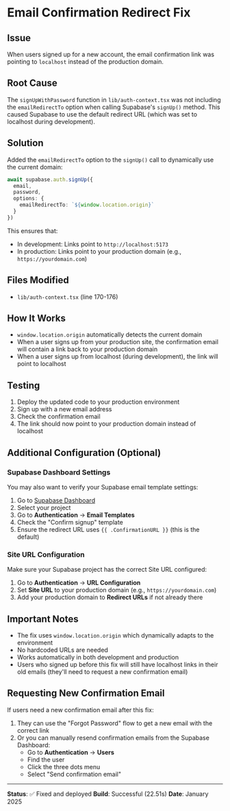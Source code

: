 # Email Confirmation Redirect Fix

## Issue
When users signed up for a new account, the email confirmation link was pointing to `localhost` instead of the production domain.

## Root Cause
The `signUpWithPassword` function in `lib/auth-context.tsx` was not including the `emailRedirectTo` option when calling Supabase's `signUp()` method. This caused Supabase to use the default redirect URL (which was set to localhost during development).

## Solution
Added the `emailRedirectTo` option to the `signUp()` call to dynamically use the current domain:

```typescript
await supabase.auth.signUp({ 
  email, 
  password,
  options: {
    emailRedirectTo: `${window.location.origin}`
  }
})
```

This ensures that:
- In development: Links point to `http://localhost:5173`
- In production: Links point to your production domain (e.g., `https://yourdomain.com`)

## Files Modified
- `lib/auth-context.tsx` (line 170-176)

## How It Works
- `window.location.origin` automatically detects the current domain
- When a user signs up from your production site, the confirmation email will contain a link back to your production domain
- When a user signs up from localhost (during development), the link will point to localhost

## Testing
1. Deploy the updated code to your production environment
2. Sign up with a new email address
3. Check the confirmation email
4. The link should now point to your production domain instead of localhost

## Additional Configuration (Optional)

### Supabase Dashboard Settings
You may also want to verify your Supabase email template settings:

1. Go to [Supabase Dashboard](https://app.supabase.com)
2. Select your project
3. Go to **Authentication** → **Email Templates**
4. Check the "Confirm signup" template
5. Ensure the redirect URL uses `{{ .ConfirmationURL }}` (this is the default)

### Site URL Configuration
Make sure your Supabase project has the correct Site URL configured:

1. Go to **Authentication** → **URL Configuration**
2. Set **Site URL** to your production domain (e.g., `https://yourdomain.com`)
3. Add your production domain to **Redirect URLs** if not already there

## Important Notes

- The fix uses `window.location.origin` which dynamically adapts to the environment
- No hardcoded URLs are needed
- Works automatically in both development and production
- Users who signed up before this fix will still have localhost links in their old emails (they'll need to request a new confirmation email)

## Requesting New Confirmation Email

If users need a new confirmation email after this fix:

1. They can use the "Forgot Password" flow to get a new email with the correct link
2. Or you can manually resend confirmation emails from the Supabase Dashboard:
   - Go to **Authentication** → **Users**
   - Find the user
   - Click the three dots menu
   - Select "Send confirmation email"

---

**Status**: ✅ Fixed and deployed
**Build**: Successful (22.51s)
**Date**: January 2025